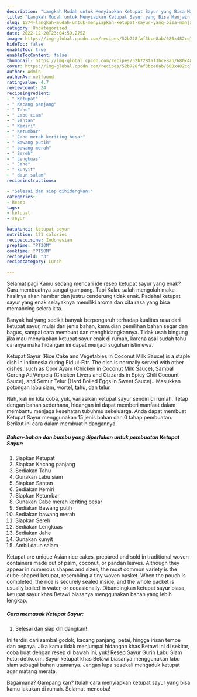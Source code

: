 ```yaml
---
description: "Langkah Mudah untuk Menyiapkan Ketupat Sayur yang Bisa Manjain Lidah, Buat Buka Puasa}"
title: "Langkah Mudah untuk Menyiapkan Ketupat Sayur yang Bisa Manjain Lidah, Buat Buka Puasa}"
slug: 1574-langkah-mudah-untuk-menyiapkan-ketupat-sayur-yang-bisa-manjain-lidah-buat-buka-puasa
category: Uncategorized
date: 2022-12-20T23:04:59.275Z
image: https://img-global.cpcdn.com/recipes/52b728faf3bce8ab/680x482cq70/ketupat-sayur-foto-resep-utama.jpg
hideToc: false
enableToc: true
enableTocContent: false
thumbnail: https://img-global.cpcdn.com/recipes/52b728faf3bce8ab/680x482cq70/ketupat-sayur-foto-resep-utama.jpg
cover: https://img-global.cpcdn.com/recipes/52b728faf3bce8ab/680x482cq70/ketupat-sayur-foto-resep-utama.jpg
author: Admin
authorAv: notfound
ratingvalue: 4.7
reviewcount: 24
recipeingredient:
- " Ketupat"
- " Kacang panjang"
- " Tahu"
- " Labu siam"
- " Santan"
- " Kemiri"
- " Ketumbar"
- " Cabe merah keriting besar"
- " Bawang putih"
- " bawang merah"
- " Sereh"
- " Lengkuas"
- " Jahe"
- " kunyit"
- " daun salam"
recipeinstructions:

- "Selesai dan siap dihidangkan!"
categories:
- Resep
tags:
- ketupat
- sayur

katakunci: ketupat sayur 
nutrition: 171 calories
recipecuisine: Indonesian
preptime: "PT30M"
cooktime: "PT50M"
recipeyield: "3"
recipecategory: Lunch

---
```



Selamat pagi Kamu sedang mencari ide resep ketupat sayur yang enak? Cara membuatnya sangat gampang. Tapi Kalau salah mengolah maka hasilnya akan hambar dan justru cenderung tidak enak. Padahal ketupat sayur yang enak selayaknya memiliki aroma dan cita rasa yang bisa memancing selera kita.


Banyak hal yang sedikit banyak berpengaruh terhadap kualitas rasa dari ketupat sayur, mulai dari jenis bahan, kemudian pemilihan bahan segar dan bagus, sampai cara membuat dan menghidangkannya. Tidak usah bingung jika mau menyiapkan ketupat sayur enak di rumah, karena asal sudah tahu caranya maka hidangan ini dapat menjadi suguhan istimewa.

Ketupat Sayur (Rice Cake and Vegetables in Coconut Milk Sauce) is a staple dish in Indonesia during Eid ul-Fitr. The dish is normally served with other dishes, such as Opor Ayam (Chicken in Coconut Milk Sauce), Sambal Goreng Ati/Ampela (Chicken Livers and Gizzards in Spicy Chili Cocount Sauce), and Semur Telur (Hard Boiled Eggs in Sweet Sauce).. Masukkan potongan labu siam, wortel, tahu, dan telur.


Nah, kali ini kita coba, yuk, variasikan ketupat sayur sendiri di rumah. Tetap dengan bahan sederhana, hidangan ini dapat memberi manfaat dalam membantu menjaga kesehatan tubuhmu sekeluarga. Anda dapat membuat Ketupat Sayur menggunakan 15 jenis bahan dan 0 tahap pembuatan. Berikut ini cara dalam membuat hidangannya.

<!--inarticleads1-->

##### Bahan-bahan dan bumbu yang diperlukan untuk pembuatan Ketupat Sayur:

1. Siapkan  Ketupat
1. Siapkan  Kacang panjang
1. Sediakan  Tahu
1. Gunakan  Labu siam
1. Siapkan  Santan
1. Sediakan  Kemiri
1. Siapkan  Ketumbar
1. Gunakan  Cabe merah keriting besar
1. Sediakan  Bawang putih
1. Sediakan  bawang merah
1. Siapkan  Sereh
1. Sediakan  Lengkuas
1. Sediakan  Jahe
1. Gunakan  kunyit
1. Ambil  daun salam


Ketupat are unique Asian rice cakes, prepared and sold in traditional woven containers made out of palm, coconut, or pandan leaves. Although they appear in numerous shapes and sizes, the most common variety is the cube-shaped ketupat, resembling a tiny woven basket. When the pouch is completed, the rice is securely sealed inside, and the whole packet is usually boiled in water, or occasionally. Dibandingkan ketupat sayur biasa, ketupat sayur khas Betawi biasanya menggunakan bahan yang lebih lengkap. 

<!--inarticleads2-->

##### Cara memasak Ketupat Sayur:


1. Selesai dan siap dihidangkan!

Ini terdiri dari sambal godok, kacang panjang, petai, hingga irisan tempe dan pepaya. Jika kamu tidak menjumpai hidangan khas Betawi ini di sekitar, coba buat dengan resep di bawah ini, yuk! Resep Sayur Gurih Labu Siam Foto: detikcom. Sayur ketupat khas Betawi biasanya menggunakan labu siam sebagai bahan utamanya. Jangan lupa sesekali mengaduk ketupat agar matang merata. 

Bagaimana? Gampang kan? Itulah cara menyiapkan ketupat sayur yang bisa kamu lakukan di rumah. Selamat mencoba!
